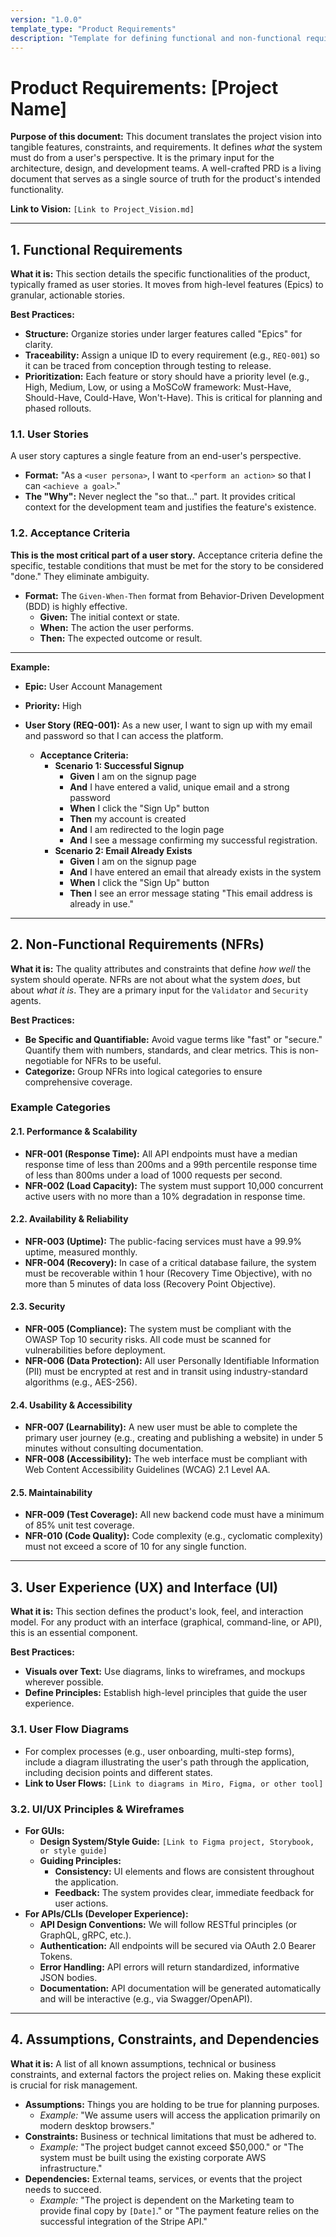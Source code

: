 ```yaml
---
version: "1.0.0"
template_type: "Product Requirements"
description: "Template for defining functional and non-functional requirements"
---
```


# Product Requirements: [Project Name]

**Purpose of this document:** This document translates the project vision into tangible features, constraints, and requirements. It defines *what* the system must do from a user's perspective. It is the primary input for the architecture, design, and development teams. A well-crafted PRD is a living document that serves as a single source of truth for the product's intended functionality.

**Link to Vision:** `[Link to Project_Vision.md]`

---

## 1. Functional Requirements

**What it is:** This section details the specific functionalities of the product, typically framed as user stories. It moves from high-level features (Epics) to granular, actionable stories.

**Best Practices:**

* **Structure:** Organize stories under larger features called "Epics" for clarity.
* **Traceability:** Assign a unique ID to every requirement (e.g., `REQ-001`) so it can be traced from conception through testing to release.
* **Prioritization:** Each feature or story should have a priority level (e.g., High, Medium, Low, or using a MoSCoW framework: Must-Have, Should-Have, Could-Have, Won't-Have). This is critical for planning and phased rollouts.

### 1.1. User Stories

A user story captures a single feature from an end-user's perspective.

* **Format:** "As a `<user persona>`, I want to `<perform an action>` so that I can `<achieve a goal>`."
* **The "Why":** Never neglect the "so that..." part. It provides critical context for the development team and justifies the feature's existence.

### 1.2. Acceptance Criteria

**This is the most critical part of a user story.** Acceptance criteria define the specific, testable conditions that must be met for the story to be considered "done." They eliminate ambiguity.

* **Format:** The `Given-When-Then` format from Behavior-Driven Development (BDD) is highly effective.
  * **Given:** The initial context or state.
  * **When:** The action the user performs.
  * **Then:** The expected outcome or result.

---
**Example:**

* **Epic:** User Account Management
* **Priority:** High

* **User Story (REQ-001):** As a new user, I want to sign up with my email and password so that I can access the platform.
  * **Acceptance Criteria:**
    * **Scenario 1: Successful Signup**
      * **Given** I am on the signup page
      * **And** I have entered a valid, unique email and a strong password
      * **When** I click the "Sign Up" button
      * **Then** my account is created
      * **And** I am redirected to the login page
      * **And** I see a message confirming my successful registration.
    * **Scenario 2: Email Already Exists**
      * **Given** I am on the signup page
      * **And** I have entered an email that already exists in the system
      * **When** I click the "Sign Up" button
      * **Then** I see an error message stating "This email address is already in use."

---

## 2. Non-Functional Requirements (NFRs)

**What it is:** The quality attributes and constraints that define *how well* the system should operate. NFRs are not about what the system *does*, but about *what it is*. They are a primary input for the `Validator` and `Security` agents.

**Best Practices:**

* **Be Specific and Quantifiable:** Avoid vague terms like "fast" or "secure." Quantify them with numbers, standards, and clear metrics. This is non-negotiable for NFRs to be useful.
* **Categorize:** Group NFRs into logical categories to ensure comprehensive coverage.

### Example Categories

#### 2.1. Performance & Scalability

* **NFR-001 (Response Time):** All API endpoints must have a median response time of less than 200ms and a 99th percentile response time of less than 800ms under a load of 1000 requests per second.
* **NFR-002 (Load Capacity):** The system must support 10,000 concurrent active users with no more than a 10% degradation in response time.

#### 2.2. Availability & Reliability

* **NFR-003 (Uptime):** The public-facing services must have a 99.9% uptime, measured monthly.
* **NFR-004 (Recovery):** In case of a critical database failure, the system must be recoverable within 1 hour (Recovery Time Objective), with no more than 5 minutes of data loss (Recovery Point Objective).

#### 2.3. Security

* **NFR-005 (Compliance):** The system must be compliant with the OWASP Top 10 security risks. All code must be scanned for vulnerabilities before deployment.
* **NFR-006 (Data Protection):** All user Personally Identifiable Information (PII) must be encrypted at rest and in transit using industry-standard algorithms (e.g., AES-256).

#### 2.4. Usability & Accessibility

* **NFR-007 (Learnability):** A new user must be able to complete the primary user journey (e.g., creating and publishing a website) in under 5 minutes without consulting documentation.
* **NFR-008 (Accessibility):** The web interface must be compliant with Web Content Accessibility Guidelines (WCAG) 2.1 Level AA.

#### 2.5. Maintainability

* **NFR-009 (Test Coverage):** All new backend code must have a minimum of 85% unit test coverage.
* **NFR-010 (Code Quality):** Code complexity (e.g., cyclomatic complexity) must not exceed a score of 10 for any single function.

---

## 3. User Experience (UX) and Interface (UI)

**What it is:** This section defines the product's look, feel, and interaction model. For any product with an interface (graphical, command-line, or API), this is an essential component.

**Best Practices:**

* **Visuals over Text:** Use diagrams, links to wireframes, and mockups wherever possible.
* **Define Principles:** Establish high-level principles that guide the user experience.

### 3.1. User Flow Diagrams

* For complex processes (e.g., user onboarding, multi-step forms), include a diagram illustrating the user's path through the application, including decision points and different states.
* **Link to User Flows:** `[Link to diagrams in Miro, Figma, or other tool]`

### 3.2. UI/UX Principles & Wireframes

* **For GUIs:**
  * **Design System/Style Guide:** `[Link to Figma project, Storybook, or style guide]`
  * **Guiding Principles:**
    * **Consistency:** UI elements and flows are consistent throughout the application.
    * **Feedback:** The system provides clear, immediate feedback for user actions.
* **For APIs/CLIs (Developer Experience):**
  * **API Design Conventions:** We will follow RESTful principles (or GraphQL, gRPC, etc.).
  * **Authentication:** All endpoints will be secured via OAuth 2.0 Bearer Tokens.
  * **Error Handling:** API errors will return standardized, informative JSON bodies.
  * **Documentation:** API documentation will be generated automatically and will be interactive (e.g., via Swagger/OpenAPI).

---

## 4. Assumptions, Constraints, and Dependencies

**What it is:** A list of all known assumptions, technical or business constraints, and external factors the project relies on. Making these explicit is crucial for risk management.

* **Assumptions:** Things you are holding to be true for planning purposes.
  * *Example:* "We assume users will access the application primarily on modern desktop browsers."
* **Constraints:** Business or technical limitations that must be adhered to.
  * *Example:* "The project budget cannot exceed $50,000." or "The system must be built using the existing corporate AWS infrastructure."
* **Dependencies:** External teams, services, or events that the project needs to succeed.
  * *Example:* "The project is dependent on the Marketing team to provide final copy by `[Date]`." or "The payment feature relies on the successful integration of the Stripe API."
